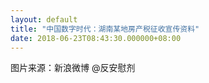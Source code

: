 ```yaml
---
layout: default
title: "中国数字时代：湖南某地房产税征收宣传资料"
date: 2018-06-23T08:43:30.000000+08:00
---
```


图片来源：新浪微博 @反安慰剂

